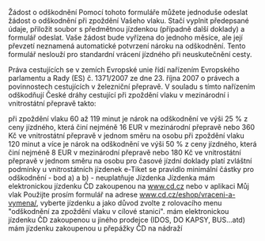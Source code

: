 Žádost o odškodnění
Pomocí tohoto formuláře můžete jednoduše odeslat žádost o odškodnění při zpoždění Vašeho vlaku. Stačí vyplnit předepsané údaje, přiložit soubor s předmětnou jízdenkou (případně další doklady) a formulář odeslat. Vaše žádost bude vyřízena do jednoho měsíce, ale její převzetí neznamená automatické potvrzení nároku na odškodnění. Tento formulář neslouží pro standardní vrácení jízdného při neuskutečnění cesty.

Práva cestujících se v zemích Evropské unie řídí nařízením Evropského parlamentu a Rady (ES) č. 1371/2007 ze dne 23. října 2007 o právech a povinnostech cestujících v železniční přepravě. V souladu s tímto nařízením odškodňují České dráhy cestující při zpoždění vlaku v mezinárodní i vnitrostátní přepravě takto:

při zpoždění vlaku 60 až 119 minut je nárok na odškodnění ve výši 25 % z ceny jízdného, která činí nejméně 16 EUR v mezinárodní přepravě nebo 360 Kč ve vnitrostátní přepravě v jednom směru na osobu
při zpoždění vlaku 120 minut a více je nárok na odškodnění ve výši 50 % z ceny jízdného, která činí nejméně 8 EUR v mezinárodní přepravě nebo 180 Kč ve vnitrostátní přepravě v jednom směru na osobu
pro časové jízdní doklady platí zvláštní podmínky
u vnitrostátních jízdenek e-Tiket se pravidlo minimální částky pro odškodnění - bod a) a b) - neuplatňuje
Jízdenka
Jízdenka
mám elektronickou jízdenku ČD zakoupenou na www.cd.cz nebo v aplikaci Můj vlak
Použijte prosím formulář na adrese www.cd.cz/eshop/vraceni-a-vymena/, vyberte jízdenku a jako důvod zvolte z rolovacího menu "odškodnění za zpoždění vlaku v cílové stanici".
mám elektronickou jízdenku ČD zakoupenou u jiného prodejce (IDOS, DO KAPSY, BUS...atd)
mám jízdenku zakoupenou u přepážky ČD na nádraží